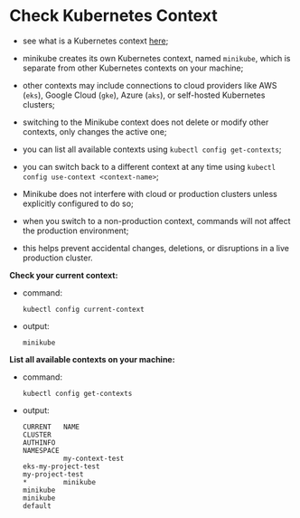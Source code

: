 # Check Kubernetes Context

- see what is a Kubernetes context [here](../../../../../../../orchestrator/kubernetes/context/context.md);
- minikube creates its own Kubernetes context, named `minikube`, which is separate from other Kubernetes contexts on your machine;
- other contexts may include connections to cloud providers like AWS (`eks`), Google Cloud (`gke`), Azure (`aks`), or self-hosted Kubernetes clusters;


- switching to the Minikube context does not delete or modify other contexts, only changes the active one;
- you can list all available contexts using `kubectl config get-contexts`;
- you can switch back to a different context at any time using `kubectl config use-context <context-name>`;


- Minikube does not interfere with cloud or production clusters unless explicitly configured to do so;
- when you switch to a non-production context, commands will not affect the production environment;
- this helps prevent accidental changes, deletions, or disruptions in a live production cluster.

**Check your current context:**

- command:

    ```commandline
    kubectl config current-context
    ```
- output:

    ```commandline
    minikube
    ```

**List all available contexts on your machine:**

- command:

    ```commandline
    kubectl config get-contexts
    ```

- output:

    ```commandline
    CURRENT   NAME                                                                  CLUSTER                                                               AUTHINFO                                                              NAMESPACE                                               
              my-context-test                                                       eks-my-project-test                                                   my-project-test                                                             
    *         minikube                                                              minikube                                                              minikube                                                              default
    ```
